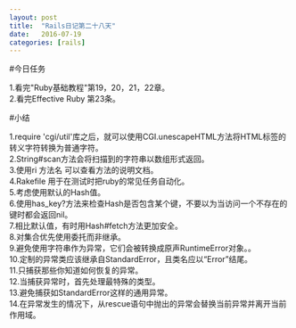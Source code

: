 ```yaml
---
layout: post
title:  "Rails日记第二十八天"
date:   2016-07-19
categories: [rails]
---
```


#今日任务

1.看完"Ruby基础教程"第19，20，21，22章。  
2.看完Effective Ruby 第23条。  

#小结

1.require 'cgi/util'库之后，就可以使用CGI.unescapeHTML方法将HTML标签的转义字符转换为普通字符。  
2.String#scan方法会将扫描到的字符串以数组形式返回。  
3.使用ri 方法名 可以查看方法的说明文档。  
4.Rakefile 用于在测试时把ruby的常见任务自动化。  
5.考虑使用默认的Hash值。  
6.使用has_key?方法来检查Hash是否包含某个键，不要以为当访问一个不存在的键时都会返回nil。  
7.相比默认值，有时用Hash#fetch方法更加安全。  
8.对集合优先使用委托而非继承。  
9.避免使用字符串作为异常，它们会被转换成原声RuntimeError对象。。  
10.定制的异常类应该继承自StandardError，且类名应以“Error”结尾。  
11.只捕获那些你知道如何恢复的异常。  
12.当捕获异常时，首先处理最特殊的类型。  
13.避免捕获如StandardError这样的通用异常。  
14.在异常发生的情况下，从rescue语句中抛出的异常会替换当前异常并离开当前作用域。  
